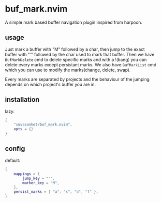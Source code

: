 # buf_mark.nvim
A simple mark based buffer navigation plugin inspired from harpoon.

## usage
Just mark a buffer with "M" followed by a char, then jump to the exact buffer with "'" followed by the char used to mark that buffer. Then we have `BufMarkDelete` cmd to delete specific marks and with a !(bang) you can delete every marks except persistant marks. We also have `BufMarkList` cmd which you can use to modify the marks(change, delete, swap).

Every marks are separated by projects and the behaviour of the jumping depends on which project's buffer you are in.

## installation
lazy:
```lua
{
    "suvasanket/buf_mark.nvim",
    opts = {}
}
```

## config
default:
```lua
{
    mappings = {
        jump_key = "'",
        marker_key = "M",
    },
    persist_marks = { "a", "s", "d", "f" },
}
```
